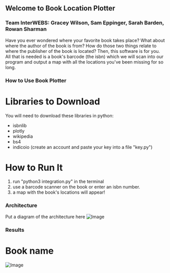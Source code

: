 ## Welcome to Book Location Plotter
### **Team InterWEBS**: Gracey Wilson, Sam Eppinger, Sarah Barden, Rowan Sharman
Have you ever wondered where your favorite book takes place? What about where the author of the book is from? How do those two things relate to where the publisher of the book is located? Then, this software is for you. All that is needed is a book's barcode (the isbn) which we will scan into our program and output a map with all the locations you've been missing for so long.

### How to Use Book Plotter

# Libraries to Download
You will need to download these libraries in python:
- isbnlib
- plotly
- wikipedia
- bs4
- indicoio (create an account and paste your key into a file "key.py")

# How to Run It
1. run "python3 integration.py" in the terminal
2. use a barcode scanner on the book or enter an isbn number.
3. a map with the book's locations will appear!

### Architecture
Put a diagram of the architecture here
![Image](src)


### Results
# Book name
![Image](src)
